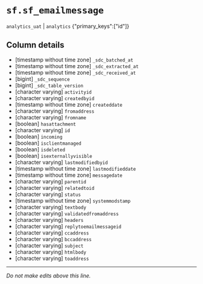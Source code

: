 # `sf.sf_emailmessage`
`analytics_uat` | `analytics`
{"primary_keys":["id"]}

## Column details
* [timestamp without time zone] `_sdc_batched_at`
* [timestamp without time zone] `_sdc_extracted_at`
* [timestamp without time zone] `_sdc_received_at`
* [bigint]    `_sdc_sequence`
* [bigint]    `_sdc_table_version`
* [character varying] `activityid`
* [character varying] `createdbyid`
* [timestamp without time zone] `createddate`
* [character varying] `fromaddress`
* [character varying] `fromname`
* [boolean]   `hasattachment`
* [character varying] `id`
* [boolean]   `incoming`
* [boolean]   `isclientmanaged`
* [boolean]   `isdeleted`
* [boolean]   `isexternallyvisible`
* [character varying] `lastmodifiedbyid`
* [timestamp without time zone] `lastmodifieddate`
* [timestamp without time zone] `messagedate`
* [character varying] `parentid`
* [character varying] `relatedtoid`
* [character varying] `status`
* [timestamp without time zone] `systemmodstamp`
* [character varying] `textbody`
* [character varying] `validatedfromaddress`
* [character varying] `headers`
* [character varying] `replytoemailmessageid`
* [character varying] `ccaddress`
* [character varying] `bccaddress`
* [character varying] `subject`
* [character varying] `htmlbody`
* [character varying] `toaddress`

-------------------------------------------------------------------------------
*Do not make edits above this line.*
